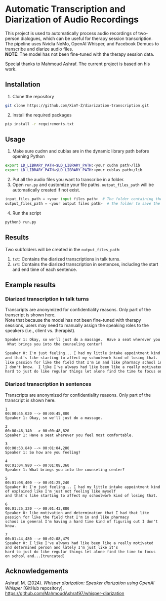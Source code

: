 # Automatic Transcription and Diarization of Audio Recordings
This project is used to automatically process audio recordings of two-person dialogues, which can be useful for 
therapy session transcription. The pipeline uses Nvidia NeMo, OpenAI Whisper, and Facebook Demucs to transcribe and 
diarize audio files.  
**NOTE**: The model has not been fine-tuned with the therapy session data.  

Special thanks to Mahmoud Ashraf. The current project is based on his work.

## Installation
1. Clone the repository
```bash
git clone https://github.com/XinY-Z/diarization-transcription.git
```
2. Install the required packages
```bash
pip install -r requirements.txt
```

## Usage
1. Make sure cudnn and cublas are in the dynamic library path before opening Python
```bash
export LD_LIBRARY_PATH=$LD_LIBRARY_PATH:<your cudnn path>/lib
export LD_LIBRARY_PATH=$LD_LIBRARY_PATH:<your cublas path>/lib
```
2. Put all the audio files you want to transcribe in a folder.
3. Open `run.py` and customize your file paths. `output_files_path` will be automatically created if not exist.
```python
input_files_path = <your input files path>  # The folder containing the audio files
output_files_path = <your output files path>  # The folder to save the diarized transcription
```
4. Run the script
```bash
python3 run.py
```

## Results
Two subfolders will be created in the `output_files_path`:
1. `txt`: Contains the diarized transcriptions in talk turns.
2. `srt`: Contains the diarized transcription in sentences, including the start and end time of each sentence.

## Example results
### Diarized transcription in talk turns
Transcripts are anonymized for confidentiality reasons. Only part of the transcript is shown here.  
Note that because the model has not been fine-tuned with therapy sessions, users may need to manually assign the speaking
roles to the speakers (i.e., client vs. therapist).
```txt
Speaker 1: Okay, so we'll just do a massage.  Have a seat wherever you feel most comfortable.  So how are you feeling? 
 What brings you into the counseling center?  

Speaker 0: I'm just feeling... I had my little intake appointment kind of explained like I'm just not feeling like myself 
and that's like starting to affect my schoolwork kind of losing that.  like motivation and determination that I had that 
like passion for like the field that I'm in and like pharmacy school in general I'm having a hard time kind of figuring out 
I don't know.  I like I've always had like been like a really motivated and determined person and lately I'm just like it's 
hard to just do like regular things let alone find the time to focus on school and...[truncated]
```

### Diarized transcription in sentences
Transcripts are anonymized for confidentiality reasons. Only part of the transcript is shown here.
```srt
1
00:00:45,020 --> 00:00:45,880
Speaker 1: Okay, so we'll just do a massage.

2
00:00:46,140 --> 00:00:48,820
Speaker 1: Have a seat wherever you feel most comfortable.

3
00:00:53,840 --> 00:01:04,280
Speaker 1: So how are you feeling?

4
00:01:04,980 --> 00:01:08,360
Speaker 1: What brings you into the counseling center?

5
00:01:08,400 --> 00:01:25,240
Speaker 0: I'm just feeling... I had my little intake appointment kind of explained like I'm just not feeling like myself 
and that's like starting to affect my schoolwork kind of losing that.

6
00:01:25,320 --> 00:01:43,880
Speaker 0: like motivation and determination that I had that like passion for like the field that I'm in and like pharmacy 
school in general I'm having a hard time kind of figuring out I don't know.

7
00:01:44,480 --> 00:02:08,479
Speaker 0: I like I've always had like been like a really motivated and determined person and lately I'm just like it's 
hard to just do like regular things let alone find the time to focus on school and...[truncated]
```

## Acknowledgements
Ashraf, M. (2024). _Whisper diarization: Speaker diarization using OpenAI Whisper_ [GitHub repository]. 
https://github.com/MahmoudAshraf97/whisper-diarization
